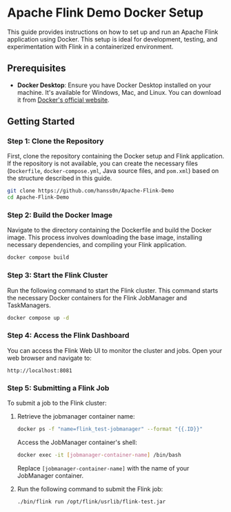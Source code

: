 # Apache Flink Demo Docker Setup

This guide provides instructions on how to set up and run an Apache Flink application using Docker. This setup is ideal for development, testing, and experimentation with Flink in a containerized environment.

## Prerequisites

- **Docker Desktop**: Ensure you have Docker Desktop installed on your machine. It's available for Windows, Mac, and Linux. You can download it from [Docker's official website](https://www.docker.com/products/docker-desktop).

## Getting Started

### Step 1: Clone the Repository

First, clone the repository containing the Docker setup and Flink application. If the repository is not available, you can create the necessary files (`Dockerfile`, `docker-compose.yml`, Java source files, and `pom.xml`) based on the structure described in this guide.

```bash
git clone https://github.com/hanss0n/Apache-Flink-Demo
cd Apache-Flink-Demo
```

### Step 2: Build the Docker Image

Navigate to the directory containing the Dockerfile and build the Docker image. This process involves downloading the base image, installing necessary dependencies, and compiling your Flink application.

```bash
docker compose build
```

### Step 3: Start the Flink Cluster

Run the following command to start the Flink cluster. This command starts the necessary Docker containers for the Flink JobManager and TaskManagers.

```bash
docker compose up -d
```

### Step 4: Access the Flink Dashboard

You can access the Flink Web UI to monitor the cluster and jobs. Open your web browser and navigate to:

```
http://localhost:8081
```

### Step 5: Submitting a Flink Job

To submit a job to the Flink cluster:

1. Retrieve the jobmanager container name:
   ```bash
   docker ps -f "name=flink_test-jobmanager" --format "{{.ID}}"
   ```

   Access the JobManager container's shell:

   ```bash
   docker exec -it [jobmanager-container-name] /bin/bash
   ```

   Replace `[jobmanager-container-name]` with the name of your JobManager container.

2. Run the following command to submit the Flink job:

   ```bash
   ./bin/flink run /opt/flink/usrlib/flink-test.jar
   ```



